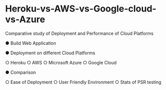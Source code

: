 # Heroku-vs-AWS-vs-Google-cloud-vs-Azure
Comparative study of Deployment and Performance of Cloud Platforms

● Build Web Application

● Deployment on different Cloud Platforms

  ○ Heroku
  ○ AWS
  ○ Microsoft Azure
  ○ Google Cloud
  
● Comparison

  ○ Ease of Deployment
  ○ User Friendly Environment
  ○ Stats of PSR testing
  
